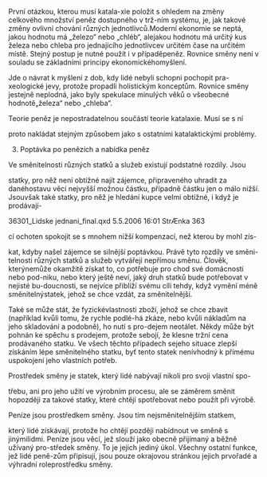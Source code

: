 
První otázkou, kterou musí katala-xie položit s ohledem na změny celkového množství peněz dostupného v trž-ním systému, je, jak takové změny ovlivní chování různých jednotlivců.Moderní ekonomie se neptá, jakou hodnotu má „železo“ nebo „chléb“, alejakou hodnotu má určitý kus železa nebo chleba pro jednajícího jednotlivcev určitém čase na určitém místě. Stejný postup je nutné použít i v případěpeněz. Rovnice směny není v souladu se základními principy ekonomickéhomyšlení.

Jde o návrat k myšlení z dob, kdy lidé nebyli schopni pochopit pra-xeologické jevy, protože propadli holistickým konceptům. Rovnice směny jestejně neplodná, jako byly spekulace minulých věků o všeobecné hodnotě„železa“ nebo „chleba“.

Teorie peněz je nepostradatelnou součástí teorie katalaxie. Musí se s ní

proto nakládat stejným způsobem jako s ostatními katalaktickými problémy.

3. Poptávka po penězích a nabídka peněz

Ve směnitelnosti různých statků a služeb existují podstatné rozdíly. Jsou

statky, pro něž není obtížné najít zájemce, připraveného uhradit za danéhostavu věcí nejvyšší možnou částku, případně částku jen o málo nižší. Jsouvšak také statky, pro něž je hledání kupce velmi obtížné, i když je prodávají-

36301_Lidske jednani_final.qxd 5.5.2006 16:01 StrÆnka 363

cí ochoten spokojit se s mnohem nižší kompenzací, než kterou by mohl zís-

kat, kdyby našel zájemce se silnější poptávkou. Právě tyto rozdíly ve směni-telnosti různých statků a služeb vytvářejí nepřímou směnu. Člověk, kterýnemůže okamžitě získat to, co potřebuje pro chod své domácnosti nebo pod-niku, nebo který ještě neví, jaký druh statků bude potřebovat v nejisté bu-doucnosti, se nejvíce přiblíží svému cíli tehdy, když vymění méně směnitelnýstatek, jehož se chce vzdát, za směnitelnější.

Také se může stát, že fyzickévlastnosti zboží, jehož se chce zbavit (například kvůli tomu, že rychle podlé-há zkáze, nebo kvůli nákladům na jeho skladování a podobně), ho nutí s pro-dejem neotálet. Někdy může být pohnán ke spěchu s prodejem, protože sebojí, že klesne tržní cena prodávaného statku. Ve všech těchto případech sejeho situace zlepší získáním lépe směnitelného statku, byť tento statek nenívhodný k přímému uspokojení jeho vlastních potřeb.

Prostředek směny je statek, který lidé nabývají nikoli pro svoji vlastní spo-

třebu, ani pro jeho užití ve výrobním procesu, ale se záměrem směnit hopozději za takové statky, které chtějí spotřebovat nebo použít při výrobě.

Peníze jsou prostředkem směny. Jsou tím nejsměnitelnějším statkem,

který lidé získávají, protože ho chtějí později nabídnout ve směně s jinýmilidmi. Peníze jsou věcí, jež slouží jako obecně přijímaný a běžně užívaný pro-středek směny. To je jejich jediný úkol. Všechny ostatní funkce, jež lidé peně-zům připisují, jsou pouze okrajovou stránkou jejich prvořadé a výhradní roleprostředku směny.
